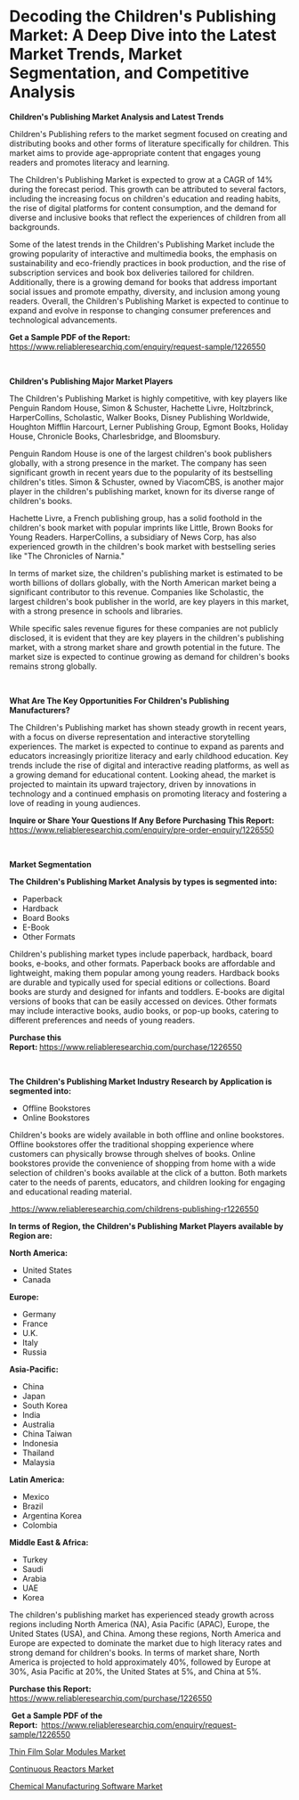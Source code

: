<p><h1>Decoding the Children's Publishing Market: A Deep Dive into the Latest Market Trends, Market Segmentation, and Competitive Analysis</h1></p><p><strong>Children's Publishing Market Analysis and Latest Trends</strong></p>
<p><p>Children's Publishing refers to the market segment focused on creating and distributing books and other forms of literature specifically for children. This market aims to provide age-appropriate content that engages young readers and promotes literacy and learning.</p><p>The Children's Publishing Market is expected to grow at a CAGR of 14% during the forecast period. This growth can be attributed to several factors, including the increasing focus on children's education and reading habits, the rise of digital platforms for content consumption, and the demand for diverse and inclusive books that reflect the experiences of children from all backgrounds.</p><p>Some of the latest trends in the Children's Publishing Market include the growing popularity of interactive and multimedia books, the emphasis on sustainability and eco-friendly practices in book production, and the rise of subscription services and book box deliveries tailored for children. Additionally, there is a growing demand for books that address important social issues and promote empathy, diversity, and inclusion among young readers. Overall, the Children's Publishing Market is expected to continue to expand and evolve in response to changing consumer preferences and technological advancements.</p></p>
<p><strong>Get a Sample PDF of the Report:&nbsp;</strong> <a href="https://www.reliableresearchiq.com/enquiry/request-sample/1226550">https://www.reliableresearchiq.com/enquiry/request-sample/1226550</a></p>
<p>&nbsp;</p>
<p><strong>Children's Publishing Major Market Players</strong></p>
<p><p>The Children's Publishing Market is highly competitive, with key players like Penguin Random House, Simon & Schuster, Hachette Livre, Holtzbrinck, HarperCollins, Scholastic, Walker Books, Disney Publishing Worldwide, Houghton Mifflin Harcourt, Lerner Publishing Group, Egmont Books, Holiday House, Chronicle Books, Charlesbridge, and Bloomsbury.</p><p>Penguin Random House is one of the largest children's book publishers globally, with a strong presence in the market. The company has seen significant growth in recent years due to the popularity of its bestselling children's titles. Simon & Schuster, owned by ViacomCBS, is another major player in the children's publishing market, known for its diverse range of children's books.</p><p>Hachette Livre, a French publishing group, has a solid foothold in the children's book market with popular imprints like Little, Brown Books for Young Readers. HarperCollins, a subsidiary of News Corp, has also experienced growth in the children's book market with bestselling series like "The Chronicles of Narnia."</p><p>In terms of market size, the children's publishing market is estimated to be worth billions of dollars globally, with the North American market being a significant contributor to this revenue. Companies like Scholastic, the largest children's book publisher in the world, are key players in this market, with a strong presence in schools and libraries.</p><p>While specific sales revenue figures for these companies are not publicly disclosed, it is evident that they are key players in the children's publishing market, with a strong market share and growth potential in the future. The market size is expected to continue growing as demand for children's books remains strong globally.</p></p>
<p>&nbsp;</p>
<p><strong>What Are The Key Opportunities For Children's Publishing Manufacturers?</strong></p>
<p><p>The Children's Publishing market has shown steady growth in recent years, with a focus on diverse representation and interactive storytelling experiences. The market is expected to continue to expand as parents and educators increasingly prioritize literacy and early childhood education. Key trends include the rise of digital and interactive reading platforms, as well as a growing demand for educational content. Looking ahead, the market is projected to maintain its upward trajectory, driven by innovations in technology and a continued emphasis on promoting literacy and fostering a love of reading in young audiences.</p></p>
<p><strong>Inquire or Share Your Questions If Any Before Purchasing This Report:</strong> <a href="https://www.reliableresearchiq.com/enquiry/pre-order-enquiry/1226550">https://www.reliableresearchiq.com/enquiry/pre-order-enquiry/1226550</a></p>
<p>&nbsp;</p>
<p><strong>Market Segmentation</strong></p>
<p><strong>The Children's Publishing Market Analysis by types is segmented into:</strong></p>
<p><ul><li>Paperback</li><li>Hardback</li><li>Board Books</li><li>E-Book</li><li>Other Formats</li></ul></p>
<p><p>Children's publishing market types include paperback, hardback, board books, e-books, and other formats. Paperback books are affordable and lightweight, making them popular among young readers. Hardback books are durable and typically used for special editions or collections. Board books are sturdy and designed for infants and toddlers. E-books are digital versions of books that can be easily accessed on devices. Other formats may include interactive books, audio books, or pop-up books, catering to different preferences and needs of young readers.</p></p>
<p><strong>Purchase this Report:&nbsp;</strong><a href="https://www.reliableresearchiq.com/purchase/1226550">https://www.reliableresearchiq.com/purchase/1226550</a></p>
<p>&nbsp;</p>
<p><strong>The Children's Publishing Market Industry Research by Application is segmented into:</strong></p>
<p><ul><li>Offline Bookstores</li><li>Online Bookstores</li></ul></p>
<p><p>Children's books are widely available in both offline and online bookstores. Offline bookstores offer the traditional shopping experience where customers can physically browse through shelves of books. Online bookstores provide the convenience of shopping from home with a wide selection of children's books available at the click of a button. Both markets cater to the needs of parents, educators, and children looking for engaging and educational reading material.</p></p>
<p><a href="https://www.reliableresearchiq.com/childrens-publishing-r1226550">&nbsp;https://www.reliableresearchiq.com/childrens-publishing-r1226550</a></p>
<p><strong>In terms of Region, the Children's Publishing Market Players available by Region are:</strong></p>
<p>
    <p> <strong> North America: </strong>
        <ul>
            <li>United States</li>
            <li>Canada</li>
        </ul>
        </p> 
    <p> <strong> Europe: </strong>
        <ul>
            <li>Germany</li>
            <li>France</li>
            <li>U.K.</li>
            <li>Italy</li>
            <li>Russia</li>
        </ul>
        </p> 
    <p> <strong> Asia-Pacific: </strong>
        <ul>
            <li>China</li>
            <li>Japan</li>
            <li>South Korea</li>
            <li>India</li>
            <li>Australia</li>
            <li>China Taiwan</li>
            <li>Indonesia</li>
            <li>Thailand</li>
            <li>Malaysia</li>
        </ul>
        </p> 
    <p> <strong> Latin America: </strong>
        <ul>
            <li>Mexico</li>
            <li>Brazil</li>
            <li>Argentina Korea</li>
            <li>Colombia</li>
        </ul>
        </p> 
    <p> <strong> Middle East & Africa: </strong>
        <ul>
            <li>Turkey</li>
            <li>Saudi</li>
            <li>Arabia</li>
            <li>UAE</li>
            <li>Korea</li>
        </ul>
    </p>
    </p>
<p><p>The children's publishing market has experienced steady growth across regions including North America (NA), Asia Pacific (APAC), Europe, the United States (USA), and China. Among these regions, North America and Europe are expected to dominate the market due to high literacy rates and strong demand for children's books. In terms of market share, North America is projected to hold approximately 40%, followed by Europe at 30%, Asia Pacific at 20%, the United States at 5%, and China at 5%.</p></p>
<p><strong>Purchase this Report: </strong><a href="https://www.reliableresearchiq.com/purchase/1226550">https://www.reliableresearchiq.com/purchase/1226550</a></p>
<p>&nbsp;<strong>Get a Sample PDF of the Report:&nbsp;&nbsp;</strong><a href="https://www.reliableresearchiq.com/enquiry/request-sample/1226550">https://www.reliableresearchiq.com/enquiry/request-sample/1226550</a></p>
<p><strong></strong></p>
<p><p><a href="https://medium.com/@ethanlehner/deep-dive-into-the-thin-film-solar-modules-market-itstrends-market-segmentation-and-competitive-d02adc728582">Thin Film Solar Modules Market</a></p><p><a href="https://medium.com/@elizbethsmithb208/continuous-reactors-market-size-share-analysis-growth-trends-forecasts-2024-2031-f4bca060a40d">Continuous Reactors Market</a></p><p><a href="https://medium.com/@electatowne2023/global-chemical-manufacturing-software-market-focus-on-application-end-use-industry-type-9c9f1eb5f0d1">Chemical Manufacturing Software Market</a></p></p>